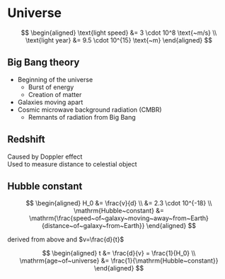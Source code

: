 # Universe

$$
\begin{aligned}
  \text{light speed} &= 3 \cdot 10^8 \text{~m/s} \\
  \text{light year} &= 9.5 \cdot 10^{15} \text{~m}
\end{aligned}
$$

## Big Bang theory

- Beginning of the universe
   - Burst of energy
   - Creation of matter
- Galaxies moving apart
- Cosmic microwave background radiation (CMBR)
    - Remnants of radiation from Big Bang

## Redshift

Caused by Doppler effect \
Used to measure distance to celestial object

## Hubble constant

$$
\begin{aligned}
  H_0 &= \frac{v}{d} \\
  &= 2.3 \cdot 10^{-18} \\
  \mathrm{Hubble~constant} &= \mathrm{\frac{speed~of~galaxy~moving~away~from~Earth}{distance~of~galaxy~from~Earth}}
\end{aligned}
$$

derived from above and $v=\frac{d}{t}$

$$
\begin{aligned}
  t &= \frac{d}{v} = \frac{1}{H_0} \\
  \mathrm{age~of~universe} &= \frac{1}{\mathrm{Hubble~constant}}
\end{aligned}
$$
